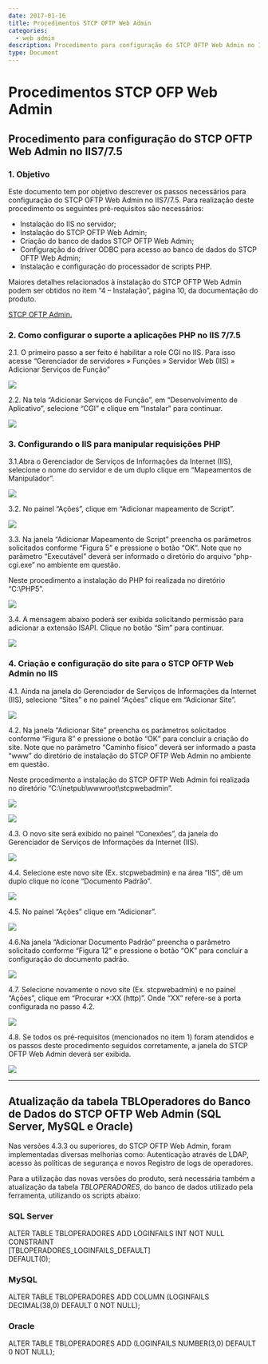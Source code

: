 ```yaml
---
date: 2017-01-16
title: Procedimentos STCP OFTP Web Admin
categories:
  - web admin
description: Procedimento para configuração do STCP OFTP Web Admin no IIS7/7.5
type: Document
---
```



# Procedimentos STCP OFP Web Admin

## **Procedimento para configuração do STCP OFTP Web Admin no IIS7/7.5**

### 1. Objetivo
Este documento tem por objetivo descrever os passos necessários para configuração do STCP OFTP Web Admin no IIS7/7.5. Para realização deste procedimento os seguintes pré-requisitos são necessários:  

* Instalação do IIS no servidor;  
* Instalação do STCP OFTP Web Admin;  
* Criação do banco de dados STCP OFTP Web Admin;  
* Configuração do driver ODBC para acesso ao banco de dados do STCP OFTP Web Admin;  
* Instalação e configuração do processador de scripts PHP.  
 
Maiores detalhes relacionados à instalação do STCP OFTP Web Admin podem ser obtidos no item “4 – Instalação”, página 10, da documentação do produto.

[STCP OFTP Admin.](http://www.riversoft.com.br/downloads/manuais/STCPWebAdmin_4_0-PTB-Rev1.1.pdf)  

### 2. Como configurar o suporte a aplicações PHP no IIS 7/7.5

2.1. O primeiro passo a ser feito é habilitar a role CGI no IIS. Para isso acesse “Gerenciador de servidores » Funções » Servidor Web (IIS) » Adicionar Serviços de Função” 

![](/images/imagem3/img150.png)

2.2. Na tela “Adicionar Serviços de Função”, em “Desenvolvimento de Aplicativo”, selecione “CGI” e clique em “Instalar” para continuar.

![](/images/imagem3/img151.png) 

### 3. Configurando o IIS para manipular requisições PHP 

3.1.Abra o Gerenciador de Serviços de Informações da Internet (IIS), selecione o nome do servidor e de um
duplo clique em “Mapeamentos de Manipulador”.

![](/images/imagem3/img152.png) 

3.2. No painel “Ações”, clique em “Adicionar mapeamento de Script”. 

![](/images/imagem3/img153.png) 

3.3. Na janela “Adicionar Mapeamento de Script” preencha os parâmetros solicitados conforme “Figura 5” e pressione o botão “OK”. Note que no parâmetro “Executável” deverá ser informado o diretório do arquivo “php-cgi.exe” no ambiente em questão.

Neste procedimento a instalação do PHP foi realizada no diretório “C:\PHP5”.

![](/images/imagem3/img154.png) 

3.4. A mensagem abaixo poderá ser exibida solicitando permissão para adicionar a extensão ISAPI. Clique no botão “Sim” para continuar. 

![](/images/imagem3/img155.png) 

### 4. Criação e configuração do site para o STCP OFTP Web Admin no IIS

4.1. Ainda na janela do Gerenciador de Serviços de Informações da Internet (IIS), selecione “Sites” e no painel “Ações” clique em “Adicionar Site”.

![](/images/imagem3/img156.png) 

4.2. Na janela “Adicionar Site” preencha os parâmetros solicitados conforme “Figura 8” e pressione o botão “OK” para concluir a criação do site. Note que no parâmetro “Caminho físico” deverá ser informado a pasta “www” do diretório de instalação do STCP OFTP Web Admin no ambiente em questão.

Neste procedimento a instalação do STCP OFTP Web Admin foi realizada no diretório “C:\inetpub\wwwroot\stcpwebadmin”.

![](/images/imagem3/img157.png) 

![](/images/imagem3/img158.png) 

4.3. O novo site será exibido no painel “Conexões”, da janela do Gerenciador de Serviços de Informações da
Internet (IIS). 

![](/images/imagem3/img159.png) 

4.4. Selecione este novo site (Ex. stcpwebadmin) e na área “IIS”, dê um duplo clique no ícone “Documento
Padrão”.

![](/images/imagem3/img160.png) 

4.5. No painel “Ações” clique em “Adicionar”.

![](/images/imagem3/img161.png) 

4.6.Na janela “Adicionar Documento Padrão” preencha o parâmetro solicitado conforme “Figura 12” e pressione o botão “OK” para concluir a configuração do documento padrão.

![](/images/imagem3/img162.png) 

4.7. Selecione novamente o novo site (Ex. stcpwebadmin) e no painel “Ações”, clique em “Procurar *:XX (http)”. Onde “XX” refere-se à porta configurada no passo 4.2.

![](/images/imagem3/img163.png) 

4.8. Se todos os pré-requisitos (mencionados no item 1) foram atendidos e os passos deste procedimento seguidos corretamente, a janela do STCP OFTP Web Admin deverá ser exibida.

![](/images/imagem3/img164.png) 

-----
## **Atualização da tabela TBLOperadores do Banco de Dados do STCP OFTP Web Admin (SQL Server, MySQL e Oracle)**

Nas versões 4.3.3 ou superiores, do STCP OFTP Web Admin, foram implementadas diversas melhorias como: Autenticação através de LDAP, acesso às políticas de segurança e novos Registro de logs de operadores.

Para a utilização das novas versões do produto, será necessária também a atualização da tabela _TBLOPERADORES_, do banco de dados utilizado pela ferramenta, utilizando os scripts abaixo:

### SQL Server

ALTER TABLE TBLOPERADORES ADD LOGINFAILS INT NOT NULL CONSTRAINT  
[TBLOPERADORES_LOGINFAILS_DEFAULT]  
DEFAULT(0);  

### MySQL
ALTER TABLE TBLOPERADORES ADD COLUMN (LOGINFAILS DECIMAL(38,0) DEFAULT 0 NOT NULL);

### Oracle
ALTER TABLE TBLOPERADORES ADD (LOGINFAILS NUMBER(3,0) DEFAULT 0 NOT NULL);